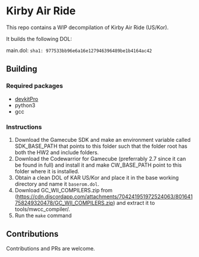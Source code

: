 # Kirby Air Ride

This repo contains a WIP decompilation of Kirby Air Ride (US/Kor).

It builds the following DOL:

main.dol: `sha1: 977533bb96e6a16e127946396489be1b4164ac42`

## Building

### Required packages

* [devkitPro](https://devkitpro.org/wiki/Getting_Started)
* python3
* gcc

### Instructions

1. Download the Gamecube SDK and make an environment variable called SDK_BASE_PATH that points to this folder such that the folder root has both the HW2 and include folders.
2. Download the Codewarrior for Gamecube (preferrably 2.7 since it can be found in full) and install it and make CW_BASE_PATH point to this folder where it is installed.
3. Obtain a clean DOL of KAR US/Kor and place it in the base working directory and name it `baserom.dol`.
4. Download GC_WII_COMPILERS.zip from (https://cdn.discordapp.com/attachments/704241951972524063/801641758249320478/GC_WII_COMPILERS.zip) and extract it to tools/mwcc_compiler/.
5. Run the `make` command

## Contributions

Contributions and PRs are welcome.
